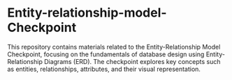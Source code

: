 # Entity-relationship-model-Checkpoint
This repository contains materials related to the Entity-Relationship Model Checkpoint, focusing on the fundamentals of database design using Entity-Relationship Diagrams (ERD). The checkpoint explores key concepts such as entities, relationships, attributes, and their visual representation.
